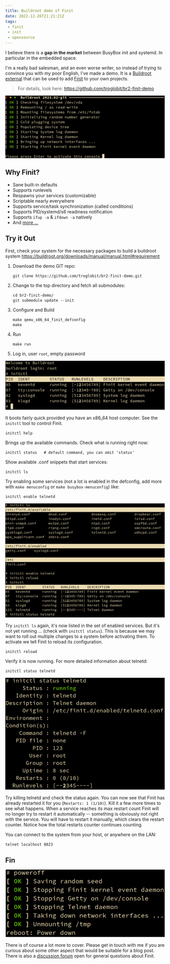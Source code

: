```yaml
---
title: Buildroot demo of Finit
date: 2022-12-26T21:21:21Z
tags:
 - finit
 - init
 - opensource
---
```


I believe there is a **gap in the market** between BusyBox init and
systemd.  In particular in the embedded space.

I'm a really bad salesman, and an even worse writer, so instead of
trying to convince you with my poor English, I've made a demo.  It is a
[Buildroot external](https://nightly.buildroot.org/#outside-br-custom)
that can be used to add [Finit][1] to your own projects.

> For details, look here: <https://github.com/troglobit/br2-finit-demo>

![Finit bootstrap](/images/finit-demo/bootstrap.png)

<!--more-->

Why Finit?
----------

 - Sane built-in defaults
 - Supports runlevels
 - Respawns your services (customizable)
 - Scriptable nearly everywhere
 - Supports service/task synchronization (called conditions)
 - Supports PID/systemd/s6 readiness notification
 - Supports `ifup -a` & `ifdown -a` natively
 - And [more ...](https://github.com/troglobit/finit#introduction)


Try it Out
----------

First, check your system for the necessary packages to build a buildroot
system <https://buildroot.org/downloads/manual/manual.html#requirement>

 1. Download the demo GIT repo:

        git clone https://github.com/troglobit/br2-finit-demo.git

 2. Change to the top directory and fetch all submodules:

        cd br2-finit-demo/
        git submodule update --init

 3. Configure and Build

        make qemu_x86_64_finit_defconfig
        make

 4. Run

        make run

 5. Log in, user `root`, empty password

![Finit login](/images/finit-demo/login.png)

It boots fairly quick provided you have an x86_64 host computer.  See
the `initctl` tool to control Finit.

    initctl help

Brings up the available commands.  Check what is running right now:

    initctl status   # default command, you can omit 'status'

Show available .conf snippets that start services:

    initctl ls

Try enabling some services (not a lot is enabled in the defconfig, add
more with `make menuconfig` or `make busybox-menuconfig`) like:

    initctl enable telnetd

![Enable service](/images/finit-demo/enable.png)

Try `initctl ls` again, it's now listed in the set of enabled services.
But it's not yet running ... (check with `initctl status`).  This is
because we may want to roll out multiple changes to a system before
activating them.  To activate we tell Finit to reload its configuration.

    initctl reload

Verify it is now running.  For more detailed information about telnetd:

    initctl status telnetd

![Service status](/images/finit-demo/status.png)

Try killing telnetd and check the status again.  You can now see that
Finit has already restarted it for you (`Restarts: 1 (1/10)`).  Kill it
a few more times to see what happens.  When a service reaches its max
restart count Finit will no longer try to restart it automatically --
something is obviously not right with the service.  You will have to
restart it manually, which clears the restart counter.  Notice how the
total restarts counter continues counting.

You can connect to the system from your host, or anywhere on the LAN:

    telnet localhost 8023


Fin
---

![Finit poweroff](/images/finit-demo/poweroff.png)

There is of course a lot more to cover.  Please get in touch with me if
you are curious about some other aspect that would be suitable for a
blog post.  There is also a [discussion forum][2] open for general
questions about Finit.

[1]: https://github.com/troglobit/finit#introduction
[2]: https://github.com/troglobit/finit/discussions
